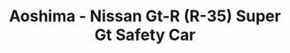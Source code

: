 ---
layout: product
title: "Aoshima - Nissan Gt-R (R-35) Super Gt Safety Car"
price: "TBA" 
desc: "N/A"
img_path: "/assets/img/AO44988.jpg"
brand: "N/A"
available: false
special_offer: false
new: false
soon: false
cat: "010000"
subcat: "013700"
subsubcat: "0N/A"
sifra: "AO44988"
popular: true
---